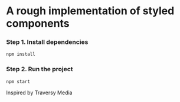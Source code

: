 # A rough implementation of styled components

###  Step 1. Install dependencies
`npm install`

### Step 2. Run the project
`npm start`


Inspired by Traversy Media